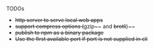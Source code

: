 TODOs
- ~~http server to serve local web apps~~
- ~~support compress options (~~gzip~~ and ~~brotli~~)~~
- ~~publish to npm as a binary package~~
- ~~Use the first available port if port is not supplied in cli~~